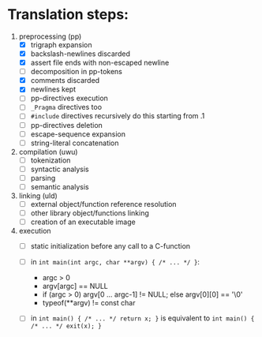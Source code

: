 # Translation steps:

1. preprocessing (pp)
	* [x] trigraph expansion
	* [x] backslash-newlines discarded
	* [x] assert file ends with non-escaped newline
	* [ ] decomposition in pp-tokens
	* [x] comments discarded
	* [x] newlines kept
	* [ ] pp-directives execution
	* [ ] `_Pragma` directives too
	* [ ] `#include` directives recursively do this starting from .1
	* [ ] pp-directives deletion
	* [ ] escape-sequence expansion
	* [ ] string-literal concatenation

2. compilation (uwu)
	* [ ] tokenization
	* [ ] syntactic analysis
	* [ ] parsing
	* [ ] semantic analysis

3. linking (uld)
	* [ ] external object/function reference resolution
	* [ ] other library object/functions linking
	* [ ] creation of an executable image

4. execution
	* [ ] static initialization before any call to a C-function
	* [ ] in `int main(int argc, char **argv) { /* ... */ }`:
		* argc > 0
		* argv[argc] == NULL
		* if (argc > 0) argv[0 ... argc-1] != NULL; else argv[0][0] == '\0'
		* typeof(**argv) != const char
	* [ ] in `int main() { /* ... */ return x; }` is equivalent to `int main() { /* ... */ exit(x); }`

